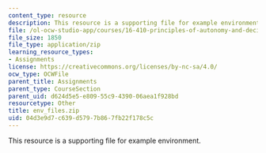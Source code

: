 ```yaml
---
content_type: resource
description: This resource is a supporting file for example environment.
file: /ol-ocw-studio-app/courses/16-410-principles-of-autonomy-and-decision-making-fall-2010/04d3e9d7c639d5797b867fb22f178c5c_env_files.zip
file_size: 1850
file_type: application/zip
learning_resource_types:
- Assignments
license: https://creativecommons.org/licenses/by-nc-sa/4.0/
ocw_type: OCWFile
parent_title: Assignments
parent_type: CourseSection
parent_uid: d624d5e5-e809-55c9-4390-06aea1f928bd
resourcetype: Other
title: env_files.zip
uid: 04d3e9d7-c639-d579-7b86-7fb22f178c5c
---
```

This resource is a supporting file for example environment.